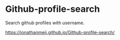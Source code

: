 # Github-profile-search
 
Search github profiles with username.

https://jonathanmeij.github.io/Github-profile-search/
